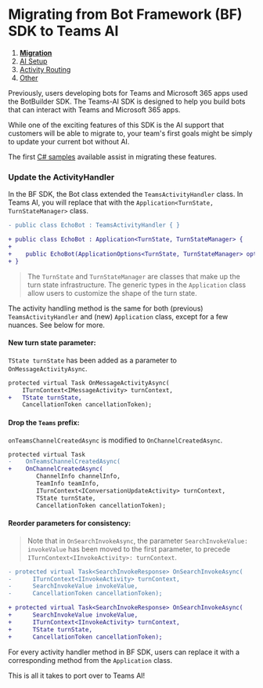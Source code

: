 # Migrating from Bot Framework (BF) SDK to Teams AI

1. [**Migration**](./00.MIGRATION.md)
2. [AI Setup](./01.AI-SETUP.md)
3. [Activity Routing](./02.ACTIVITY-ROUTING.md)
4. [Other](../OTHER/README.md)

Previously, users developing bots for Teams and Microsoft 365 apps used the BotBuilder SDK. The Teams-AI SDK is designed to help you build bots that can interact with Teams and Microsoft 365 apps.

While one of the exciting features of this SDK is the AI support that customers will be able to migrate to, your team's first goals might be simply to update your current bot without AI.

The first [C# samples](../dotnet/samples) available assist in migrating these features.

### Update the ActivityHandler

In the BF SDK, the Bot class extended the `TeamsActivityHandler` class. In Teams AI, you will replace that with the `Application<TurnState, TurnStateManager>` class.

```diff
- public class EchoBot : TeamsActivityHandler { }

+ public class EchoBot : Application<TurnState, TurnStateManager> {
+
+    public EchoBot(ApplicationOptions<TurnState, TurnStateManager> options) : base(options) {}
+ }
```

> The `TurnState` and `TurnStateManager` are classes that make up the turn state infrastructure. The generic types in the `Application` class allow users to customize the shape of the turn state.

The activity handling method is the same for both (previous) `TeamsActivityHandler` and (new) `Application` class, except for a few nuances. See below for more.

#### New turn state parameter:

`TState turnState` has been added as a parameter to `OnMessageActivityAsync`.

```diff
protected virtual Task OnMessageActivityAsync(
    ITurnContext<IMessageActivity> turnContext,
+   TState turnState,
    CancellationToken cancellationToken);
```

#### Drop the `Teams` prefix:

`onTeamsChannelCreatedAsync` is modified to `OnChannelCreatedAsync`.

```diff
protected virtual Task
-    OnTeamsChannelCreatedAsync(
+    OnChannelCreatedAsync(
        ChannelInfo channelInfo,
        TeamInfo teamInfo,
        ITurnContext<IConversationUpdateActivity> turnContext,
        TState turnState,
        CancellationToken cancellationToken);
```

#### Reorder parameters for consistency:

> Note that in `OnSearchInvokeAsync`, the parameter `SearchInvokeValue: invokeValue` has been moved to the first parameter, to precede `ITurnContext<IInvokeActivity>: turnContext`.

```diff
- protected virtual Task<SearchInvokeResponse> OnSearchInvokeAsync(
-      ITurnContext<IInvokeActivity> turnContext,
-      SearchInvokeValue invokeValue,
-      CancellationToken cancellationToken);

+ protected virtual Task<SearchInvokeResponse> OnSearchInvokeAsync(
+      SearchInvokeValue invokeValue,
+      ITurnContext<IInvokeActivity> turnContext,
+      TState turnState,
+      CancellationToken cancellationToken);
```

For every activity handler method in BF SDK, users can replace it with a corresponding method from the `Application` class.

This is all it takes to port over to Teams AI!
